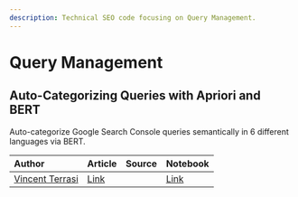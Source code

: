```yaml
---
description: Technical SEO code focusing on Query Management.
---
```


# Query Management

## Auto-Categorizing Queries with Apriori and BERT

Auto-categorize Google Search Console queries semantically in 6 different languages via BERT.

| Author | Article | Source | Notebook |
| :--- | :--- | :--- | :--- |
| [Vincent Terrasi](https://twitter.com/VincentTerrasi) | [Link](https://dataseolabs.com/en/google-search-console-clustering-2/) |  | [Link](https://colab.research.google.com/drive/14JC2uQniiVDNAUpVEjdNTyK7rmepwjWB) |




